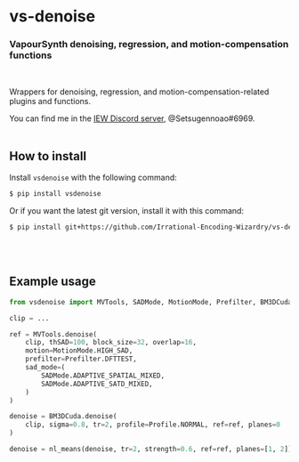 # vs-denoise

### VapourSynth denoising, regression, and motion-compensation functions
<br>

Wrappers for denoising, regression, and motion-compensation-related plugins and functions.

You can find me in the [IEW Discord server](https://discord.gg/qxTxVJGtst), @Setsugennoao#6969.
<br><br>
## How to install

Install `vsdenoise` with the following command:

```sh
$ pip install vsdenoise
```

Or if you want the latest git version, install it with this command:

```sh
$ pip install git+https://github.com/Irrational-Encoding-Wizardry/vs-denoise.git
```
<br><br>

## Example usage
```py
from vsdenoise import MVTools, SADMode, MotionMode, Prefilter, BM3DCuda, Profile, nl_means

clip = ...

ref = MVTools.denoise(
    clip, thSAD=100, block_size=32, overlap=16,
    motion=MotionMode.HIGH_SAD,
    prefilter=Prefilter.DFTTEST,
    sad_mode=(
        SADMode.ADAPTIVE_SPATIAL_MIXED,
        SADMode.ADAPTIVE_SATD_MIXED,
    )
)

denoise = BM3DCuda.denoise(
    clip, sigma=0.8, tr=2, profile=Profile.NORMAL, ref=ref, planes=0
)

denoise = nl_means(denoise, tr=2, strength=0.6, ref=ref, planes=[1, 2])
```
